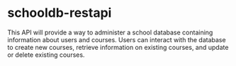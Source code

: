 # schooldb-restapi
This API will provide a way to administer a school database containing information about users and courses. Users can interact with the database to create new courses, retrieve information on existing courses, and update or delete existing courses. 
